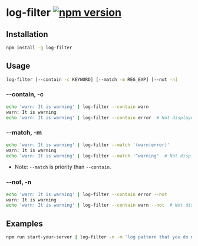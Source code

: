 # log-filter [![npm version](https://badge.fury.io/js/log-filter.svg)](http://badge.fury.io/js/log-filter)


## Installation
```bash
npm install -g log-filter
```


## Usage
```bash
log-filter [--contain -c KEYWORD] [--match -m REG_EXP] [--not -n]
```

### --contain, -c
```bash
echo 'warn: It is warning' | log-filter --contain warn
warn: It is warning
echo 'warn: It is warning' | log-filter --contain error  # Not displayed
```

### --match, -m
```bash
echo 'warn: It is warning' | log-filter --match '(warn|error)'
warn: It is warning
echo 'warn: It is warning' | log-filter --match '^warning'  # Not displayed
```

- Note: `--match` is priority than `--contain`.

### --not, -n
```bash
echo 'warn: It is warning' | log-filter --contain error --not
warn: It is warning
echo 'warn: It is warning' | log-filter --contain warn --not  # Not displayed
```


## Examples
```bash
npm run start-your-server | log-filter -n -m 'log pattern that you do not want reading'
```
